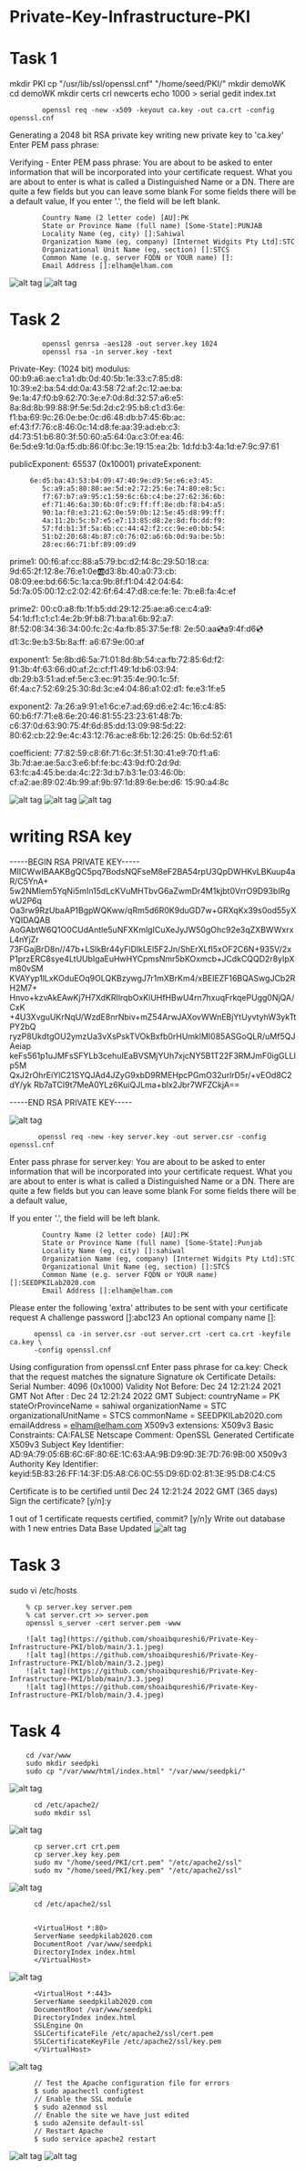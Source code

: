 # Private-Key-Infrastructure-PKI

# Task 1

mkdir PKI
            cp "/usr/lib/ssl/openssl.cnf" "/home/seed/PKI/"
mkdir demoWK
cd demoWK
mkdir certs crl newcerts
echo 1000 > serial
gedit index.txt

            openssl req -new -x509 -keyout ca.key -out ca.crt -config openssl.cnf


Generating a 2048 bit RSA private key
writing new private key to 'ca.key'
Enter PEM pass phrase:

Verifying - Enter PEM pass phrase:
You are about to be asked to enter information that will be incorporated
into your certificate request.
What you are about to enter is what is called a Distinguished Name or a DN.
There are quite a few fields but you can leave some blank
For some fields there will be a default value,
If you enter '.', the field will be left blank.

            Country Name (2 letter code) [AU]:PK
            State or Province Name (full name) [Some-State]:PUNJAB
            Locality Name (eg, city) []:Sahiwal
            Organization Name (eg, company) [Internet Widgits Pty Ltd]:STC
            Organizational Unit Name (eg, section) []:STCS
            Common Name (e.g. server FQDN or YOUR name) []:
            Email Address []:elham@elham.com
            

![alt tag](https://github.com/shoaibqureshi6/Private-Key-Infrastructure-PKI/blob/main/1.1.jpeg)
![alt tag](https://github.com/shoaibqureshi6/Private-Key-Infrastructure-PKI/blob/main/1.2.jpeg)

# Task 2
             
            openssl genrsa -aes128 -out server.key 1024
            openssl rsa -in server.key -text



Private-Key: (1024 bit)
modulus:
            00:b9:a6:ae:c1:a1:db:0d:40:5b:1e:33:c7:85:d8:
            10:39:e2:ba:54:dd:0a:43:58:72:af:2c:12:ae:ba:
            9e:1a:47:f0:b9:62:70:3e:e7:0d:8d:32:57:a6:e5:
            8a:8d:8b:99:88:9f:5e:5d:2d:c2:95:b8:c1:d3:6e:
            f1:ba:69:9c:26:0e:be:0c:d6:48:db:b7:45:6b:ac:
            ef:43:f7:76:c8:46:0c:14:d8:fe:aa:39:ad:eb:c3:
            d4:73:51:b6:80:3f:50:60:a5:64:0a:c3:0f:ea:46:
            6e:5d:e9:1d:0a:f5:db:86:0f:bc:3e:19:15:ea:2b:
            1d:fd:b3:4a:1d:e7:9c:97:61

publicExponent: 65537 (0x10001)
privateExponent:

         6e:d5:ba:43:53:b4:09:47:40:9e:d9:5e:e6:e3:45:
            5c:a9:a5:80:80:ae:5d:e2:72:25:6e:74:80:e8:5c:
            f7:67:b7:a9:95:c1:59:6c:6b:c4:be:27:62:36:6b:
            ef:71:46:6a:30:6b:0f:c9:ff:ff:8e:db:f8:b4:a5:
            90:1a:f8:e3:21:62:0e:59:0b:12:5e:45:d8:99:ff:
            4a:11:2b:5c:b7:e5:e7:13:85:d8:2e:8d:fb:dd:f9:
            57:fd:b1:3f:5a:6b:cc:44:42:f2:cc:9e:e0:bb:54:
            51:b2:20:68:4b:87:c0:76:02:a6:6b:0d:9a:be:5b:
            28:ec:66:71:bf:89:09:d9

prime1:
            00:f6:af:cc:88:a5:79:bc:d2:f4:8c:29:50:18:ca:
            9d:65:2f:12:8e:76:e1:0e:ab:d3:8b:40:a0:73:cb:
            08:09:ee:bd:66:5c:1a:ca:9b:8f:f1:04:42:04:64:
            5d:7a:05:00:12:c2:02:42:6f:64:47:d8:ce:fe:1e:
            7b:e8:fa:4c:ef

prime2:
            00:c0:a8:fb:1f:b5:dd:29:12:25:ae:a6:ce:c4:a9:
            54:1d:f1:c1:c1:4e:2b:9f:b8:71:ba:a1:6b:92:a7:
            8f:52:08:34:36:34:00:fc:2c:4a:fb:85:37:5e:f8:
            2e:50:aa:cd:a9:4f:d6:cd:d1:3c:9e:b3:5b:8a:ff:
            a6:67:9e:00:af

exponent1:
            5e:8b:d6:5a:71:01:8d:8b:54:ca:fb:72:85:6d:f2:
            91:3b:4f:63:66:d0:af:2c:cf:f1:49:1d:b6:03:94:
            db:29:b3:51:ad:ef:5e:c3:ec:91:35:4e:90:1c:5f:
            6f:4a:c7:52:69:25:30:8d:3c:e4:04:86:a1:02:d1:
            fe:e3:1f:e5

exponent2:
            7a:26:a9:91:e1:6c:e7:ad:69:d6:e2:4c:16:c4:85:
            60:b6:f7:71:e8:6e:20:46:81:55:23:23:61:48:7b:
            c6:37:0d:63:90:75:4f:6d:85:dd:13:09:98:5d:22:
            80:62:cb:22:9e:4c:43:12:76:ac:e8:6b:12:26:25:
            0b:6d:52:61

coefficient:
            77:82:59:c8:6f:71:6c:3f:51:30:41:e9:70:f1:a6:
            3b:7d:ae:ae:5a:c3:e6:bf:fe:bc:43:9d:f0:2d:9d:
            63:fc:a4:45:be:da:4c:22:3d:b7:b3:1e:03:46:0b:
            cf:a2:ae:89:02:4b:99:af:9b:97:1d:89:6e:be:d6:
            15:90:a4:8c


![alt tag](https://github.com/shoaibqureshi6/Private-Key-Infrastructure-PKI/blob/main/2.1.jpeg)
![alt tag](https://github.com/shoaibqureshi6/Private-Key-Infrastructure-PKI/blob/main/2.2.jpeg)
![alt tag](https://github.com/shoaibqureshi6/Private-Key-Infrastructure-PKI/blob/main/2.3.jpeg)


# writing RSA key
-----BEGIN RSA PRIVATE KEY-----
            MIICWwIBAAKBgQC5pq7BodsNQFseM8eF2BA54rpU3QpDWHKvLBKuup4aR/C5YnA+
            5w2NMlem5YqNi5mIn15dLcKVuMHTbvG6aZwmDr4M1kjbt0VrrO9D93bIRgwU2P6q
            Oa3rw9RzUbaAP1BgpWQKww/qRm5d6R0K9duGD7w+GRXqKx39s0od55yXYQIDAQAB
            AoGAbtW6Q1O0CUdAntle5uNFXKmlgICuXeJyJW50gOhc92e3qZXBWWxrxL4nYjZr
            73FGajBrD8n//47b+LSlkBr44yFiDlkLEl5F2Jn/ShErXLfl5xOF2C6N+935V/2x
            P1przERC8sye4LtUUbIgaEuHwHYCpmsNmr5bKOxmcb+JCdkCQQD2r8yIpXm80vSM
            KVAYyp1lLxKOduEOq9OLQKBzywgJ7r1mXBrKm4/xBEIEZF16BQASwgJCb2RH2M7+
            Hnvo+kzvAkEAwKj7H7XdKRIlrqbOxKlUHfHBwU4rn7hxuqFrkqePUgg0NjQA/CxK
            +4U3XvguUKrNqU/WzdE8nrNbiv+mZ54ArwJAXovWWnEBjYtUyvtyhW3ykTtPY2bQ
            ryzP8UkdtgOU2ymzUa3vXsPskTVOkBxfb0rHUmklMI085ASGoQLR/uMf5QJAeiap
            keFs561p1uJMFsSFYLb3cehuIEaBVSMjYUh7xjcNY5B1T22F3RMJmF0igGLLIp5M
            QxJ2rOhrEiYlC21SYQJAd4JZyG9xbD9RMEHpcPGmO32urlrD5r/+vEOd8C2dY/yk
            Rb7aTCI9t7MeA0YLz6KuiQJLma+blx2Jbr7WFZCkjA==

-----END RSA PRIVATE KEY-----

![alt tag](https://github.com/Waleed-gif/Public-Key-Infrastructure-PKI-/blob/main/task2d.jpg)


           openssl req -new -key server.key -out server.csr -config openssl.cnf
  

Enter pass phrase for server.key:
You are about to be asked to enter information that will be incorporated
into your certificate request.
What you are about to enter is what is called a Distinguished Name or a DN.
There are quite a few fields but you can leave some blank
For some fields there will be a default value,

If you enter '.', the field will be left blank.

            Country Name (2 letter code) [AU]:PK
            State or Province Name (full name) [Some-State]:Punjab
            Locality Name (eg, city) []:sahiwal
            Organization Name (eg, company) [Internet Widgits Pty Ltd]:STC
            Organizational Unit Name (eg, section) []:STCS
            Common Name (e.g. server FQDN or YOUR name) []:SEEDPKILab2020.com
            Email Address []:elham@elham.com   

Please enter the following 'extra' attributes
to be sent with your certificate request
A challenge password []:abc123
An optional company name []:





          openssl ca -in server.csr -out server.crt -cert ca.crt -keyfile ca.key \
          -config openssl.cnf



Using configuration from openssl.cnf
Enter pass phrase for ca.key:
Check that the request matches the signature
Signature ok
Certificate Details:
              Serial Number: 4096 (0x1000)
              Validity
                  Not Before: Dec 24 12:21:24 2021 GMT
                  Not After : Dec 24 12:21:24 2022 GMT
              Subject:
                  countryName               = PK
                  stateOrProvinceName       = sahiwal
                  organizationName          = STC
                  organizationalUnitName    = STCS
                  commonName                = SEEDPKILab2020.com
                  emailAddress              = elham@elham.com
              X509v3 extensions:
                  X509v3 Basic Constraints: 
                      CA:FALSE
                  Netscape Comment: 
                      OpenSSL Generated Certificate
                  X509v3 Subject Key Identifier: 
                      AD:9A:79:05:6B:6C:6F:80:6E:1C:63:AA:9B:D9:9D:3E:7D:76:9B:00
                  X509v3 Authority Key Identifier: 
                      keyid:5B:83:26:FF:14:3F:D5:A8:C6:0C:55:D9:6D:02:81:3E:95:D8:C4:C5


Certificate is to be certified until Dec 24 12:21:24 2022 GMT (365 days)
Sign the certificate? [y/n]:y

1 out of 1 certificate requests certified, commit? [y/n]y
Write out database with 1 new entries
Data Base Updated
![alt tag](https://github.com/shoaibqureshi6/Private-Key-Infrastructure-PKI/blob/main/2.3.jpeg)


# Task 3
sudo vi /etc/hosts

        % cp server.key server.pem
        % cat server.crt >> server.pem
        openssl s_server -cert server.pem -www
        
        ![alt tag](https://github.com/shoaibqureshi6/Private-Key-Infrastructure-PKI/blob/main/3.1.jpeg)
        ![alt tag](https://github.com/shoaibqureshi6/Private-Key-Infrastructure-PKI/blob/main/3.2.jpeg)
        ![alt tag](https://github.com/shoaibqureshi6/Private-Key-Infrastructure-PKI/blob/main/3.3.jpeg)
        ![alt tag](https://github.com/shoaibqureshi6/Private-Key-Infrastructure-PKI/blob/main/3.4.jpeg)



# Task 4

        cd /var/www
        sudo mkdir seedpki
        sudo cp "/var/www/html/index.html" "/var/www/seedpki/"


![alt tag](https://github.com/Waleed-gif/Public-Key-Infrastructure-PKI-/blob/main/task4a.PNG)

          cd /etc/apache2/
          sudo mkdir ssl

![alt tag](https://github.com/Waleed-gif/Public-Key-Infrastructure-PKI-/blob/main/task4b.PNG)

          cp server.crt crt.pem
          cp server.key key.pem
          sudo mv "/home/seed/PKI/crt.pem" "/etc/apache2/ssl"
          sudo mv "/home/seed/PKI/key.pem" "/etc/apache2/ssl"


![alt tag](https://github.com/Waleed-gif/Public-Key-Infrastructure-PKI-/blob/main/task4c.PNG)

          cd /etc/apache2/ssl


          <VirtualHost *:80>
          ServerName seedpkilab2020.com
          DocumentRoot /var/www/seedpki
          DirectoryIndex index.html
          </VirtualHost>

![alt tag](https://github.com/shoaibqureshi6/Private-Key-Infrastructure-PKI/blob/main/4.1.jpeg)


          <VirtualHost *:443>
          ServerName seedpkilab2020.com
          DocumentRoot /var/www/seedpki
          DirectoryIndex index.html
          SSLEngine On
          SSLCertificateFile /etc/apache2/ssl/cert.pem
          SSLCertificateKeyFile /etc/apache2/ssl/key.pem
          </VirtualHost>

![alt tag](https://github.com/shoaibqureshi6/Private-Key-Infrastructure-PKI/blob/main/4.2.jpeg)

          // Test the Apache configuration file for errors
          $ sudo apachectl configtest
          // Enable the SSL module
          $ sudo a2enmod ssl
          // Enable the site we have just edited
          $ sudo a2ensite default-ssl
          // Restart Apache
          $ sudo service apache2 restart

![alt tag](https://github.com/shoaibqureshi6/Private-Key-Infrastructure-PKI/blob/main/4.3.jpeg)
![alt tag](https://github.com/shoaibqureshi6/Private-Key-Infrastructure-PKI/blob/main/4.4.jpeg)
